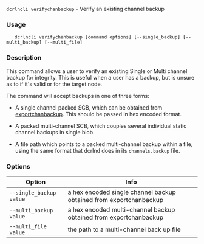 `dcrlncli verifychanbackup` - Verify an existing channel backup

### Usage
```
   dcrlncli verifychanbackup [command options] [--single_backup] [--multi_backup] [--multi_file]
```

### Description

This command allows a user to verify an existing Single or Multi channel
backup for integrity. This is useful when a user has a backup, but is
unsure as to if it's valid or for the target node.

The command will accept backups in one of three forms:

* A single channel packed SCB, which can be obtained from
[exportchanbackup](exportchanbackup.md). This should be passed in hex encoded format.

* A packed multi-channel SCB, which couples several individual
static channel backups in single blob.

* A file path which points to a packed multi-channel backup within a
file, using the same format that dcrlnd does in its `channels.backup`
file.
    

### Options
|Option|Info|
|--|--|
|`--single_backup value`|  a hex encoded single channel backup obtained from exportchanbackup|
|`--multi_backup value`|   a hex encoded multi-channel backup obtained from exportchanbackup|
|`--multi_file value`|     the path to a multi-channel back up file|

